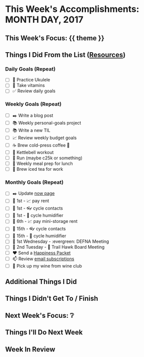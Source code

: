 # This Week's Accomplishments: **MONTH DAY**, 2017

## This Week's Focus: {{ theme }}

## Things I Did From the List ([Resources](resources.md))

### Daily Goals (Repeat)

- [ ] :guitar: Practice Ukulele
- [ ] :muscle: Take vitamins
- [ ] :white_check_mark: Review daily goals

### Weekly Goals (Repeat)

- [ ] :black_nib: Write a blog post
- [ ] :books: Weekly personal-goals project
- [ ] :books: Write a new TIL
- [ ] :chart_with_upwards_trend: Review weekly budget goals
- [ ] :coffee: Brew cold-press coffee :construction:
- [ ] :muscle: Kettlebell workout
- [ ] :running: Run (maybe c25k or something)
- [ ] :stew: Weekly meal prep for lunch
- [ ] :tea: Brew iced tea for work

### Monthly Goals (Repeat)

- [ ] :black_nib: Update [now page](http://jefftriplett.com/now/)
- [ ] :calendar: 1st - :chart_with_upwards_trend: pay rent
- [ ] :calendar: 1st - :eyeglasses: cycle contacts
- [ ] :calendar: 1st - :guitar: cycle humidifier
- [ ] :calendar: 6th - :chart_with_upwards_trend: pay mini-storage rent
- [ ] :calendar: 15th - :eyeglasses: cycle contacts
- [ ] :calendar: 15th - :guitar: cycle humidifier
- [ ] :calendar: 1st Wednesday - :evergreen: DEFNA Meeting
- [ ] :calendar: 2nd Tuesday - :running: Trail Hawk Board Meeting
- [ ] :heart: Send a [Happiness Packet](https://www.happinesspackets.io/)
- [ ] :mailbox: Review [email subscriptions](https://unroll.me/)
- [ ] :wine_glass: Pick up my wine from wine club

## Additional Things I Did

## Things I Didn't Get To / Finish

## Next Week's Focus: :grey_question:

## Things I'll Do Next Week

## Week In Review
